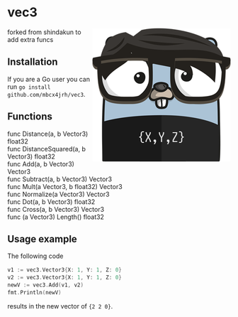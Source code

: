 # vec3

<p align="center">
  <img style="float: right;" src="assets/vec3.png" alt="vec3 gopher"/>
</p>

forked from shindakun to add extra funcs

## Installation

If you are a Go user you can run `go install github.com/mbcx4jrh/vec3`.

## Functions

func Distance(a, b Vector3) float32  
func DistanceSquared(a, b Vector3) float32  
func Add(a, b Vector3) Vector3  
func Subtract(a, b Vector3) Vector3  
func Mult(a Vector3, b float32) Vector3  
func Normalize(a Vector3) Vector3  
func Dot(a, b Vector3) float32  
func Cross(a, b Vector3) Vector3  
func (a Vector3) Length() float32  

## Usage example

The following code

```go
v1 := vec3.Vector3{X: 1, Y: 1, Z: 0}
v2 := vec3.Vector3{X: 1, Y: 1, Z: 0}
newV := vec3.Add(v1, v2)
fmt.Println(newV)
```

results in the new vector of `{2 2 0}`.